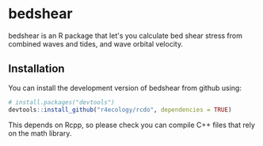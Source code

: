 
<!-- README.md is generated from README.Rmd. Please edit that file -->
bedshear
========

bedshear is an R package that let's you calculate bed shear stress from combined waves and tides, and wave orbital velocity.

Installation
------------

You can install the development version of bedshear from github using:

``` r
# install.packages("devtools")
devtools::install_github("r4ecology/rcdo", dependencies = TRUE)
```

This depends on Rcpp, so please check you can compile C++ files that rely on the math library.
